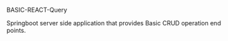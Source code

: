 BASIC-REACT-Query
   
   Springboot server side application that provides Basic CRUD operation end points.
